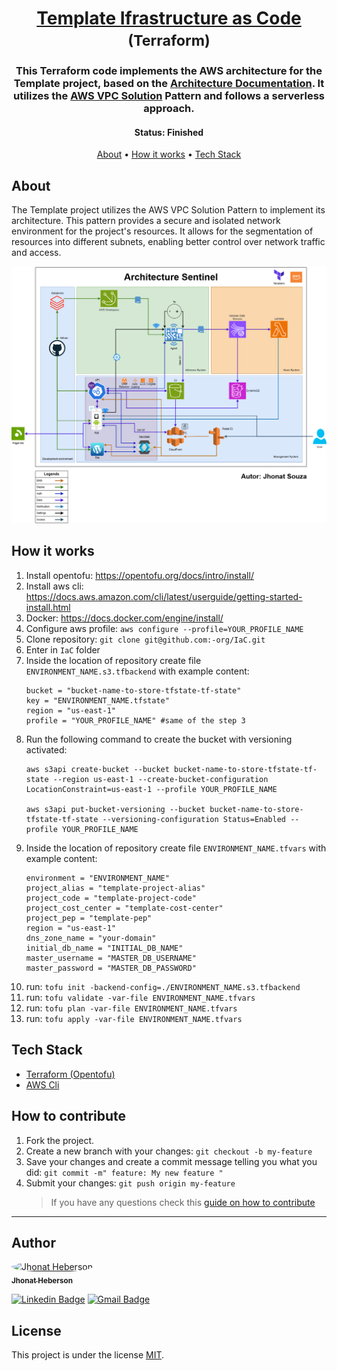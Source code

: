 <h1 align="center">
   <a href="#"> Template Ifrastructure as Code </a><br />
   <small>(Terraform)</small>
</h1>

<h3 align="center">
    This Terraform code implements the AWS architecture for the  Template project, based on the <a href="https://dev.azure.com/templateeng/AKL-2023-001-23001-MonitoramentoDeAtivos/_git/doc?version=GBmaster&path=/02.Analise/arquitetura/AKL-2023-001-23001-SFT-001-ArquiteturaSistema.docx">Architecture Documentation</a>. It utilizes the <a href="https://aws.amazon.com/solutions/implementations/vpc/">AWS VPC Solution</a> Pattern and follows a serverless approach.
</h3>

</p>

<h4 align="center">
    Status: Finished
</h4>

<p align="center">
 <a href="#about">About</a> •
 <a href="#how-it-works">How it works</a> •
 <a href="#tech-stack">Tech Stack</a>


## About

The  Template project utilizes the AWS VPC Solution Pattern to implement its architecture. This pattern provides a secure and isolated network environment for the project's resources. It allows for the segmentation of resources into different subnets, enabling better control over network traffic and access.

<!-- ![VPC Solution Architecture](./vpc-solution.png)


In addition to the AWS VPC Solution Pattern, the  Template project follows a serverless approach. This means that instead of managing and provisioning servers, the project leverages AWS services such as AWS Lambda, AWS API Gateway, and AWS DynamoDB to build scalable and cost-effective solutions. By adopting a serverless architecture, the project benefits from automatic scaling, reduced operational overhead, and pay-per-use pricing model. -->


![Architecture](./assets/architecture.png)

## How it works

1. Install opentofu: https://opentofu.org/docs/intro/install/
1. Install aws cli: https://docs.aws.amazon.com/cli/latest/userguide/getting-started-install.html
1. Docker: https://docs.docker.com/engine/install/
1. Configure aws profile: `aws configure --profile=YOUR_PROFILE_NAME`
1. Clone repository: `git clone git@github.com:-org/IaC.git`
1. Enter in `IaC` folder
1. Inside the location of repository create file `ENVIRONMENT_NAME.s3.tfbackend` with example content:
    ```
    bucket = "bucket-name-to-store-tfstate-tf-state"
    key = "ENVIRONMENT_NAME.tfstate"
    region = "us-east-1"
    profile = "YOUR_PROFILE_NAME" #same of the step 3
    ```
1. Run the following command to create the bucket with versioning activated:
    ```
    aws s3api create-bucket --bucket bucket-name-to-store-tfstate-tf-state --region us-east-1 --create-bucket-configuration LocationConstraint=us-east-1 --profile YOUR_PROFILE_NAME

    aws s3api put-bucket-versioning --bucket bucket-name-to-store-tfstate-tf-state --versioning-configuration Status=Enabled --profile YOUR_PROFILE_NAME
    ```
1. Inside the location of repository create file `ENVIRONMENT_NAME.tfvars` with example content:
    ```
    environment = "ENVIRONMENT_NAME"
    project_alias = "template-project-alias"
    project_code = "template-project-code"
    project_cost_center = "template-cost-center"
    project_pep = "template-pep"
    region = "us-east-1"
    dns_zone_name = "your-domain"
    initial_db_name = "INITIAL_DB_NAME"
    master_username = "MASTER_DB_USERNAME"
    master_password = "MASTER_DB_PASSWORD"
    ```
1. run: `tofu init -backend-config=./ENVIRONMENT_NAME.s3.tfbackend`
1. run: `tofu validate -var-file ENVIRONMENT_NAME.tfvars`
1. run: `tofu plan -var-file ENVIRONMENT_NAME.tfvars`
1. run: `tofu apply -var-file ENVIRONMENT_NAME.tfvars`
## Tech Stack
- [Terraform (Opentofu)](https://opentofu.org/)
- [AWS Cli](https://aws.amazon.com/pt/cli/)



## How to contribute

1. Fork the project.
2. Create a new branch with your changes: `git checkout -b my-feature`
3. Save your changes and create a commit message telling you what you did: `git commit -m" feature: My new feature "`
4. Submit your changes: `git push origin my-feature`
   > If you have any questions check this [guide on how to contribute](./CONTRIBUTING.md)

---

## Author

<a href="https://github.com/jhonatheberson">
 <img style="border-radius: 50%;" src="https://avatars3.githubusercontent.com/u/42505240?s=460&u=20d12ba68e5b22a99167d26cb85d28815599d08c&v=4" width="100px;" alt="Jhonat Heberson"/>
 <br />
 <sub><b>Jhonat Heberson</b></sub></a> <a href="https://github.com/jhonatheberson" title="Github"></a>
 <br />

[![Linkedin Badge](https://img.shields.io/badge/-Jhonat-blue?style=flat-square&logo=Linkedin&logoColor=white&link=https://www.linkedin.com/in/jhonat-heberson-64816616a/)](https://www.linkedin.com/in/jhonat-heberson-64816616a/)
[![Gmail Badge](https://img.shields.io/badge/-jhonatheberson@gmail.com-c14438?style=flat-square&logo=Gmail&logoColor=white&link=mailto:jhonatheberson@gmail.com)](mailto:jhonatheberson@gmail.com)

## License

This project is under the license [MIT](./LICENSE).
